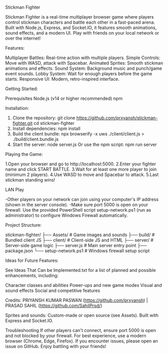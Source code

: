 Stickman Fighter

Stickman Fighter is a real-time multiplayer browser game where players control stickman characters and battle each other in a fast-paced arena. Built with Node.js, Express, and Socket.IO, it features smooth animations, sound effects, and a modern UI. Play with friends on your local network or over the internet!

Features:

Multiplayer Battles: Real-time action with multiple players.
Simple Controls: Move with WASD, attack with Spacebar.
Animated Sprites: Smooth stickman animations and effects.
Sound System: Background music and punch/game event sounds.
Lobby System: Wait for enough players before the game starts.
Responsive UI: Modern, retro-inspired interface.


Getting Started:

Prerequisites
Node.js (v14 or higher recommended)
npm

Installation:
1. Clone the repository:
git clone https://github.com/prxyansh/stickman-fighter.git cd stickman-fighter
2. Install dependencies:
npm install
3. Build the client bundle:
npx browserify -x uws ./client/client.js > ./build/client.bundle.js
4. Start the server:
node server.js
Or use the npm script:
npm run server

Playing the Game:

1.Open your browser and go to http://localhost:5000.
2.Enter your fighter name and click START BATTLE.
3.Wait for at least one more player to join (minimum 2 players).
4.Use WASD to move and Spacebar to attack.
5.Last stickman standing wins!

LAN Play

-Other players on your network can join using your computer's IP address (shown in the server console).
-Make sure port 5000 is open on your firewall. Use the provided PowerShell script setup-network.ps1 (run as administrator) to configure Windows Firewall automatically.

Project Structure:

stickman-fighter/
├── Assets/           # Game images and sounds
├── build/            # Bundled client JS
├── client/           # Client-side JS and HTML
├── server/           # Server-side game logic
├── server.js         # Main server entry point
├── package.json
└── setup-network.ps1 # Windows firewall setup script

Ideas for Future Features:

See Ideas That Can be Implemented.txt for a list of planned and possible enhancements, including:

Character classes and abilities
Power-ups and new game modes
Visual and sound effects
Social and competitive features

Credits: PRIYANSH KUMAR PASWAN (https://github.com/prxyansh)  |  PRASAD SAHIL (https://github.com/SahilPrsd/)

Sprites and sounds: Custom-made or open source (see Assets).
Built with Express and Socket.IO.

Troubleshooting
If other players can't connect, ensure port 5000 is open and not blocked by your firewall.
For best experience, use a modern browser (Chrome, Edge, Firefox).
If you encounter issues, please open an issue on GitHub.
Enjoy battling with your friends!
